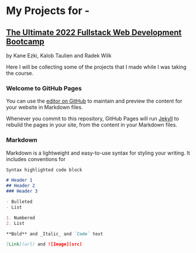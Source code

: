 
# My Projects for -
## [The Ultimate 2022 Fullstack Web Development Bootcamp](https://www.udemy.com/course/the-ultimate-fullstack-web-development-bootcamp/) 
by Kane Ezki, Kalob Taulien and Radek Wilk 

Here I will be collecting some of the projects that I made while I was taking the course.

### Welcome to GitHub Pages

You can use the [editor on GitHub](https://github.com/estherwhite-wd/coursera-test/edit/master/README.md) to maintain and preview the content for your website in Markdown files.

Whenever you commit to this repository, GitHub Pages will run [Jekyll](https://jekyllrb.com/) to rebuild the pages in your site, from the content in your Markdown files.

### Markdown

Markdown is a lightweight and easy-to-use syntax for styling your writing. It includes conventions for

```markdown
Syntax highlighted code block

# Header 1
## Header 2
### Header 3

- Bulleted
- List

1. Numbered
2. List

**Bold** and _Italic_ and `Code` text

[Link](url) and ![Image](src)
```
